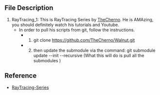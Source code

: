 ## File Description
1. RayTracing_1: This is RayTracing Series by [TheCherno](https://www.youtube.com/c/TheChernoProject). He is AMAzing, you should definitely watch his tutorials and Youtube.
    - In order to pull his scripts from git, follow the instructions.
      - 1. git clone https://github.com/TheCherno/Walnut.git
      - 2. then update the submodule via the command: git submodule update --init --recursive (What this will do is pull all the submodules )


## Reference
* [RayTracing-Series](https://www.youtube.com/watch?v=gfW1Fhd9u9Q&list=PLlrATfBNZ98edc5GshdBtREv5asFW3yXl&ab_channel=TheCherno)
